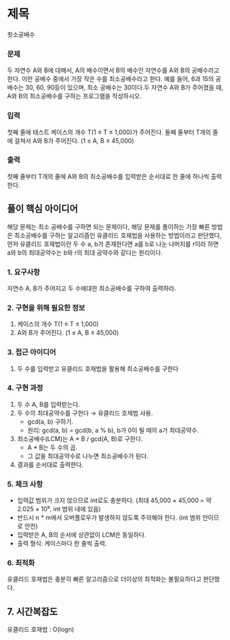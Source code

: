 # 제목
쵯소공배수
  
### 문제
두 자연수 A와 B에 대해서, A의 배수이면서 B의 배수인 자연수를 A와 B의 공배수라고 한다. 이런 공배수 중에서 가장 작은 수를 최소공배수라고 한다. 예를 들어, 6과 15의 공배수는 30, 60, 90등이 있으며, 최소 공배수는 30이다.두 자연수 A와 B가 주어졌을 때, A와 B의 최소공배수를 구하는 프로그램을 작성하시오.

### 입력
첫째 줄에 테스트 케이스의 개수 T(1 ≤ T ≤ 1,000)가 주어진다. 둘째 줄부터 T개의 줄에 걸쳐서 A와 B가 주어진다. (1 ≤ A, B ≤ 45,000)

### 출력
첫째 줄부터 T개의 줄에 A와 B의 최소공배수를 입력받은 순서대로 한 줄에 하나씩 출력한다.

## 풀이 핵심 아이디어
해당 문제는 최소 공배수를 구하면 되는 문제이다, 해당 문제를 풀이하는 가장 빠른 방법은 최소공배수를 구하는 알고리즘인 유클리드 호재법을 사용하는 방법이라고 판단했다, 먼저 유클리드 호재법이란 두 수 a, b가 존재한다면 a를 b로 나눈 나머지를 r이라 하면 a와 b의 최대공약수는 b와 r의 최대 공약수와 같다는 원리이다.

### 1. 요구사항
자연수 A, B가 주어지고 두 수에대한 최소공배수를 구하여 출력하라.

### 2. 구현을 위해 필요한 정보
1. 케이스의 개수 T(1 ≤ T ≤ 1,000)
2. A와 B가 주어진다. (1 ≤ A, B ≤ 45,000)


### 3. 접근 아이디어
1. 두 수를 입력받고 유클리드 호재법을 활용해 최소공배수를 구한다

### 4. 구현 과정
1. 두 수 A, B를 입력받는다.
2. 두 수의 최대공약수를 구한다 → 유클리드 호제법 사용.
    - gcd(a, b) 구하기.
    - 원리: gcd(a, b) = gcd(b, a % b), b가 0이 될 때의 a가 최대공약수.
3. 최소공배수(LCM)는 A * B / gcd(A, B)로 구한다.
    - A * B는 두 수의 곱.
    - 그 값을 최대공약수로 나누면 최소공배수가 된다.
4. 결과를 순서대로 출력한다.

### 5. 체크 사항
- 입력값 범위가 크지 않으므로 int로도 충분하다. (최대 45,000 × 45,000 = 약 2.025 × 10⁹, int 범위 내에 있음)
- 반드시 n * m에서 오버플로우가 발생하지 않도록 주의해야 한다. (int 범위 안이므로 안전)
- 입력받은 A, B의 순서에 상관없이 LCM은 동일하다.
- 출력 형식: 케이스마다 한 줄씩 출력.

### 6. 최적화
유클리드 호재법은 충분히 빠른 알고리즘으로 더이상의 최적화는 불필요하다고 판단했다.

## 7. 시간복잡도
유클리드 호재법 : O(logn)